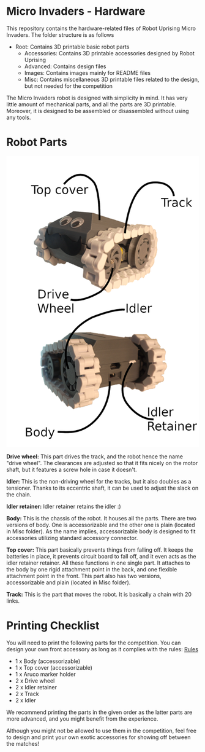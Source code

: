 # Micro Invaders - Hardware
This repository contains the hardware-related files of Robot Uprising Micro Invaders. The folder structure is as follows
* Root: Contains 3D printable basic robot parts
	* Accessories: Contains 3D printable accessories designed by Robot Uprising
	* Advanced: Contains design files
	* Images: Contains images mainly for README files
	* Misc: Contains miscellaneous 3D printable files related to the design, but not needed for the competition

The Micro Invaders robot is designed with simplicity in mind. It has very little amount of mechanical parts, and all the parts are 3D printable. Moreover, it is designed to be assembled or disassembled without using any tools. 

# Robot Parts
![Robot Parts Explanation](https://raw.githubusercontent.com/robot-uprising-hq/ai-robot-hardware/master/Images/Robot%20Parts%20Explanation.png)

**Drive wheel:** This part drives the track, and the robot hence the name "drive wheel". The clearances are adjusted so that it fits nicely on the motor shaft, but it features a screw hole in case it doesn't.

**Idler:** This is the non-driving wheel for the tracks, but it also doubles as a tensioner. Thanks to its eccentric shaft, it can be used to adjust the slack on the chain.

**Idler retainer:** Idler retainer retains the idler :)

**Body:** This is the chassis of the robot. It houses all the parts. There are two versions of body. One is accessorizable and the other one is plain (located in Misc folder). As the name implies, accessorizable body is designed to fit accessories utilizing standard accessory connector.

**Top cover:** This part basically prevents things from falling off. It keeps the batteries in place, it prevents circuit board to fall off, and it even acts as the idler retainer retainer. All these functions in one single part. It attaches to the body by one rigid attachment point in the back, and one flexible attachment point in the front. This part also has two versions, accessorizable and plain (located in Misc folder).

**Track:** This is the part that moves the robot. It is basically a chain with 20 links.

# Printing Checklist
You will need to print the following parts for the competition. You can design your own front accessory as long as it complies with the rules: [Rules](https://github.com/robot-uprising-hq/ai-rules-mi2020)
* 1 x Body (accessorizable)
* 1 x Top cover (accessorizable)
* 1 x Aruco marker holder
* 2 x Drive wheel
* 2 x Idler retainer
* 2 x Track
* 2 x Idler

We recommend printing the parts in the given order as the latter parts are more advanced, and you might benefit from the experience.

Although you might not be allowed to use them in the competition, feel free to design and print your own exotic accessories for showing off between the matches!
